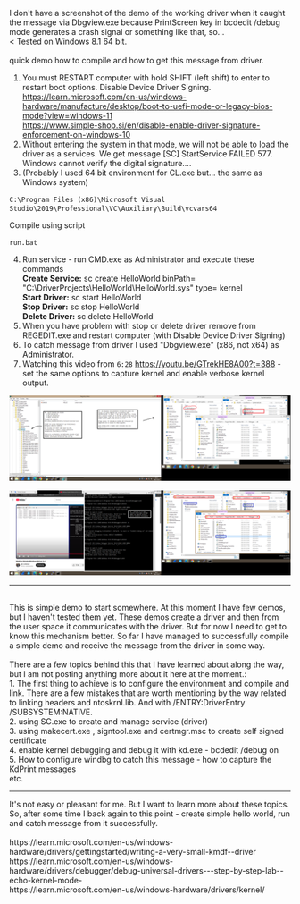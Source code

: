 I don't have a screenshot of the demo of the working driver when it caught the message via Dbgview.exe because PrintScreen key in bcdedit /debug mode generates a crash signal or something like that, so... 
<br /><
Tested on Windows 8.1 64 bit.
<br /><br />
quick demo how to compile and how to get this message from driver. <br />
1. You must RESTART computer with hold SHIFT (left shift) to enter to restart boot options. Disable Device Driver Signing. <br />
https://learn.microsoft.com/en-us/windows-hardware/manufacture/desktop/boot-to-uefi-mode-or-legacy-bios-mode?view=windows-11 <br />
https://www.simple-shop.si/en/disable-enable-driver-signature-enforcement-on-windows-10
2. Without entering the system in that mode, we will not be able to load the driver as a services. We get message [SC] StartService FAILED 577. Windows cannot verify the digital signature....
3. (Probably I used 64 bit environment for CL.exe but... the same as Windows system) 

```
C:\Program Files (x86)\Microsoft Visual Studio\2019\Professional\VC\Auxiliary\Build\vcvars64
```
Compile using script
```
run.bat
```

4. Run service - run CMD.exe as Administrator and execute these commands<br />
<b>Create Service:</b> sc create HelloWorld binPath= "C:\DriverProjects\HelloWorld\HelloWorld.sys" type= kernel<br />
<b>Start Driver:</b> sc start HelloWorld<br />
<b>Stop Driver:</b> sc stop HelloWorld<br />
<b>Delete Driver:</b> sc delete HelloWorld<br />
5. When you have problem with stop or delete driver remove from REGEDIT.exe and restart computer (with Disable Device Driver Signing)
6. To catch message from driver I used "Dbgview.exe" (x86, not x64) as Administrator.
7. Watching this video from  ```6:28``` https://youtu.be/GTrekHE8A00?t=388 - set the same options to capture kernel and enable verbose kernel output. 

![dump](https://github.com/KarolDuracz/scratchpad/blob/main/Hello%20World%20Drivers/Windows/demo1/450%20-%2030-10-2024%20-%20c.png?raw=true)

![dump](https://github.com/KarolDuracz/scratchpad/blob/main/Hello%20World%20Drivers/Windows/demo1/448%20-%2030-10-2024%20-%20sciezki%20do%20waznych%20narzedzi-1.png?raw=true)

<hr>
<br />
This is simple demo to start somewhere. At this moment I have few demos, but I haven't tested them yet. These demos create a driver and then from the user space it communicates with the driver. But for now I need to get to know this mechanism better. So far I have managed to successfully compile a simple demo and receive the message from the driver in some way.
<br /><br />
There are a few topics behind this that I have learned about along the way, but I am not posting anything more about it here at the moment.:<br />
1. The first thing to achieve is to configure the environment and compile and link. There are a few mistakes that are worth mentioning by the way related to linking headers and ntoskrnl.lib. And with /ENTRY:DriverEntry /SUBSYSTEM:NATIVE.<br />
2. using SC.exe to create and manage service (driver)<br />
3. using  makecert.exe  , signtool.exe  and   certmgr.msc  to create self signed certificate<br />
4. enable kernel debugging and debug it with kd.exe - bcdedit /debug on<br />
5. How to configure windbg to catch this message - how to capture the KdPrint messages<br />
etc.

<hr>
It's not easy or pleasant for me. But I want to learn more about these topics. So, after some time I back again to this point - create simple hello world, run and catch message from it successfully.
<br/><br />
https://learn.microsoft.com/en-us/windows-hardware/drivers/gettingstarted/writing-a-very-small-kmdf--driver<br />
https://learn.microsoft.com/en-us/windows-hardware/drivers/debugger/debug-universal-drivers---step-by-step-lab--echo-kernel-mode-<br />
https://learn.microsoft.com/en-us/windows-hardware/drivers/kernel/<br />
